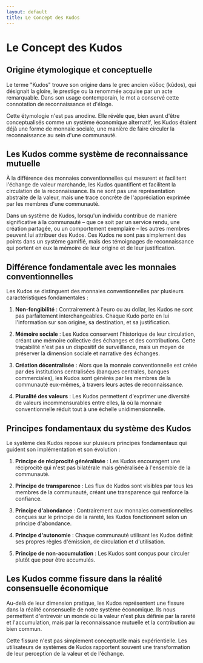 ```yaml
---
layout: default
title: Le Concept des Kudos
---
```


# Le Concept des Kudos

## Origine étymologique et conceptuelle

Le terme "Kudos" trouve son origine dans le grec ancien κῦδος (kûdos), qui désignait la gloire, le prestige ou la renommée acquise par un acte remarquable. Dans son usage contemporain, le mot a conservé cette connotation de reconnaissance et d'éloge.

Cette étymologie n'est pas anodine. Elle révèle que, bien avant d'être conceptualisés comme un système économique alternatif, les Kudos étaient déjà une forme de monnaie sociale, une manière de faire circuler la reconnaissance au sein d'une communauté.

## Les Kudos comme système de reconnaissance mutuelle

À la différence des monnaies conventionnelles qui mesurent et facilitent l'échange de valeur marchande, les Kudos quantifient et facilitent la circulation de la reconnaissance. Ils ne sont pas une représentation abstraite de la valeur, mais une trace concrète de l'appréciation exprimée par les membres d'une communauté.

Dans un système de Kudos, lorsqu'un individu contribue de manière significative à la communauté – que ce soit par un service rendu, une création partagée, ou un comportement exemplaire – les autres membres peuvent lui attribuer des Kudos. Ces Kudos ne sont pas simplement des points dans un système gamifié, mais des témoignages de reconnaissance qui portent en eux la mémoire de leur origine et de leur justification.

## Différence fondamentale avec les monnaies conventionnelles

Les Kudos se distinguent des monnaies conventionnelles par plusieurs caractéristiques fondamentales :

1. **Non-fongibilité** : Contrairement à l'euro ou au dollar, les Kudos ne sont pas parfaitement interchangeables. Chaque Kudo porte en lui l'information sur son origine, sa destination, et sa justification.

2. **Mémoire sociale** : Les Kudos conservent l'historique de leur circulation, créant une mémoire collective des échanges et des contributions. Cette traçabilité n'est pas un dispositif de surveillance, mais un moyen de préserver la dimension sociale et narrative des échanges.

3. **Création décentralisée** : Alors que la monnaie conventionnelle est créée par des institutions centralisées (banques centrales, banques commerciales), les Kudos sont générés par les membres de la communauté eux-mêmes, à travers leurs actes de reconnaissance.

4. **Pluralité des valeurs** : Les Kudos permettent d'exprimer une diversité de valeurs incommensurables entre elles, là où la monnaie conventionnelle réduit tout à une échelle unidimensionnelle.

## Principes fondamentaux du système des Kudos

Le système des Kudos repose sur plusieurs principes fondamentaux qui guident son implémentation et son évolution :

1. **Principe de réciprocité généralisée** : Les Kudos encouragent une réciprocité qui n'est pas bilatérale mais généralisée à l'ensemble de la communauté.

2. **Principe de transparence** : Les flux de Kudos sont visibles par tous les membres de la communauté, créant une transparence qui renforce la confiance.

3. **Principe d'abondance** : Contrairement aux monnaies conventionnelles conçues sur le principe de la rareté, les Kudos fonctionnent selon un principe d'abondance.

4. **Principe d'autonomie** : Chaque communauté utilisant les Kudos définit ses propres règles d'émission, de circulation et d'utilisation.

5. **Principe de non-accumulation** : Les Kudos sont conçus pour circuler plutôt que pour être accumulés.

## Les Kudos comme fissure dans la réalité consensuelle économique

Au-delà de leur dimension pratique, les Kudos représentent une fissure dans la réalité consensuelle de notre système économique. Ils nous permettent d'entrevoir un monde où la valeur n'est plus définie par la rareté et l'accumulation, mais par la reconnaissance mutuelle et la contribution au bien commun.

Cette fissure n'est pas simplement conceptuelle mais expérientielle. Les utilisateurs de systèmes de Kudos rapportent souvent une transformation de leur perception de la valeur et de l'échange.